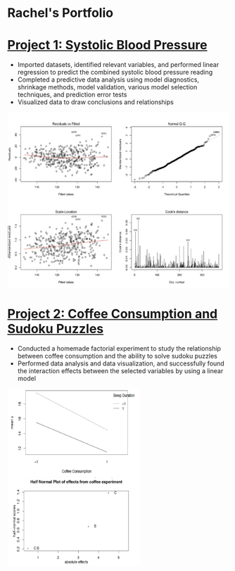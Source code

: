 # Rachel's Portfolio

# [Project 1: Systolic Blood Pressure](https://github.com/hb-racheloh/systolic_blood_pressure)

- Imported datasets, identified relevant variables, and performed linear regression
to predict the combined systolic blood pressure reading
- Completed a predictive data analysis using model diagnostics, shrinkage
methods, model validation, various model selection techniques, and prediction
error tests
- Visualized data to draw conclusions and relationships

<img src="https://github.com/hb-racheloh/rachel-s_portfolio/blob/main/images/residuals_fitted.jpg" width="550" height="400">

# [Project 2: Coffee Consumption and Sudoku Puzzles](https://github.com/hb-racheloh/coffee_consumption_and_sudoku_puzzles)

- Conducted a homemade factorial experiment to study the relationship between
coffee consumption and the ability to solve sudoku puzzles
- Performed data analysis and data visualization, and successfully found the
interaction effects between the selected variables by using a linear model

<img src="images/interaction_effect.jpg" width="300" height="200"> <img src="images/half_normal_plot.jpg" width="300" height="200">

